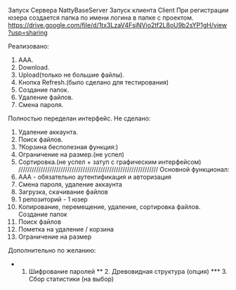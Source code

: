 Запуск Сервера NattyBaseServer
Запуск клиента Client
При регистрации юзера создается папка по имени логина в папке с проектом.
https://drive.google.com/file/d/1tx3LzaV4FsjNVio2tf2L8oU9b2sYP1gH/view?usp=sharing

Реализовано:
1. AAA.
2. Download.
3. Upload(только не большие файлы).
4. Кнопка Refresh.(было сделано для тестирования)
5. Создание папок.
6. Удаление файлов.
7. Смена пароля.

Полностью переделан интерфейс.
Не сделано:
1. Удаление аккаунта.
2. Поиск файлов.
3. ?Корзина бесполезная функция:)
4. Ограничение на размер.(не успел)
5. Сортировка.(не успел + затуп с графическим интерфейсом)
///////////////////////////////////////////////////////////////
Основной функционал:
1. ААА - обязательно аутентификация и авторизация
2. Смена пароля, удаление аккаунта
3. Загрузка, скачивание файлов
4. 1 репозиторий - 1 юзер
5. Копирование, перемещение, удаление, сортировка файлов. Создание папок
6. Поиск файлов
7. Пометка на удаление / корзина
8. Ограничение на размер

Дополнительно по желанию:
*   1. Шифрование паролей
**  2. Древовидная структура (опция)
*** 3. Сбор статистики (на выбор)
